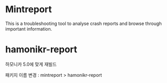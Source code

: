 # Mintreport

This is a troubleshooting tool to analyse crash reports and browse through important information.


# hamonikr-report

하모니카 5.0에 맞게 재빌드

패키지 이름 변경 : mintreport > hamonikr-report
